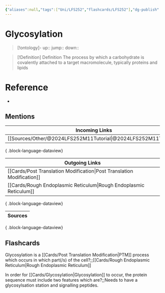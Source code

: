 ```yaml
---
{"aliases":null,"tags":["Uni/LFS252","flashcards/LFS252"],"dg-publish":true,"permalink":"/cards/glycosylation/","dgPassFrontmatter":true}
---
```


# Glycosylation

> [!ontology]-
> up:: 
> jump:: 
> down:: 

> [!Definition] Definition
> The process by which a carbohydrate is covalently attached to a target macromolecule, typically proteins and lipids

# Reference

- 

## Mentions

| Incoming Links                                                      |
| ------------------------------------------------------------------- |
| [[Sources/Other/@2024LFS252M11Tutorial\|@2024LFS252M11Tutorial]] |

{ .block-language-dataview}

| Outgoing Links                                                            |
| ------------------------------------------------------------------------- |
| [[Cards/Post Translation Modification\|Post Translation Modification]] |
| [[Cards/Rough Endoplasmic Reticulum\|Rough Endoplasmic Reticulum]]     |

{ .block-language-dataview}

| Sources |
| ------- |

{ .block-language-dataview}

## Flashcards

Glycosylation is a [[Cards/Post Translation Modification\|PTM]] process which occurs in which part(/s) of the cell?;;[[Cards/Rough Endoplasmic Reticulum\|Rough Endoplasmic Reticulum]]
<!--SR:!2024-11-06,1,230-->

In order for [[Cards/Glycosylation\|Glycosylation]] to occur, the protein sequence must include two features which are?;;Needs to have a glycosylsation station and signalling peptides.